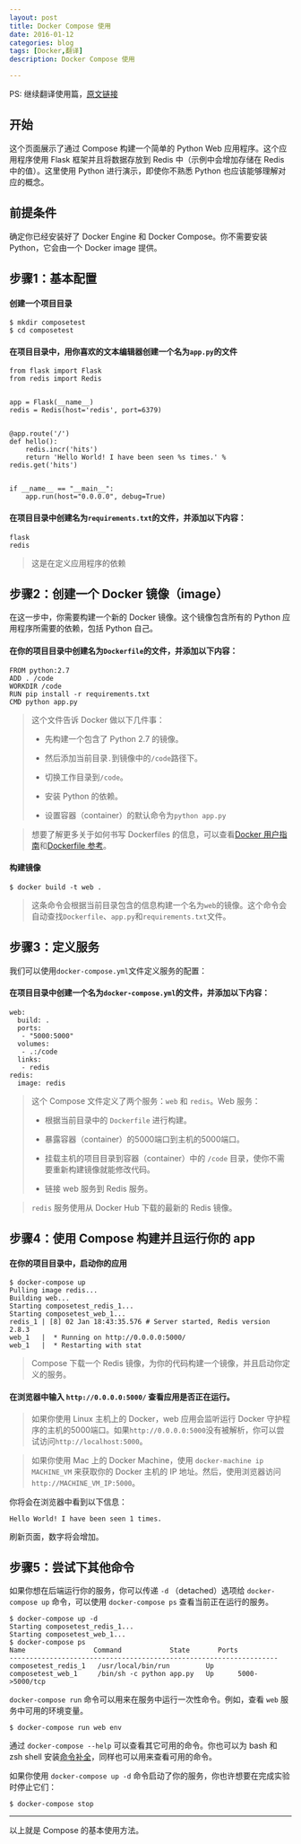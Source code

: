 ```yaml
---
layout: post
title: Docker Compose 使用
date: 2016-01-12
categories: blog
tags: [Docker,翻译]
description: Docker Compose 使用

---
```


PS: 继续翻译使用篇，[原文链接](https://docs.docker.com/compose/gettingstarted/)

## 开始

这个页面展示了通过 Compose 构建一个简单的 Python Web 应用程序。这个应用程序使用 Flask 框架并且将数据存放到 Redis 中（示例中会增加存储在 Redis 中的值）。这里使用 Python 进行演示，即使你不熟悉 Python 也应该能够理解对应的概念。

## 前提条件

确定你已经安装好了 Docker Engine 和 Docker Compose。你不需要安装 Python，它会由一个 Docker image 提供。

## 步骤1：基本配置

#### 创建一个项目目录

    $ mkdir composetest
    $ cd composetest

#### 在项目目录中，用你喜欢的文本编辑器创建一个名为```app.py```的文件

    from flask import Flask
    from redis import Redis
    
    
    app = Flask(__name__)
    redis = Redis(host='redis', port=6379)
    
    
    @app.route('/')
    def hello():
        redis.incr('hits')
        return 'Hello World! I have been seen %s times.' % redis.get('hits')
    
    
    if __name__ == "__main__":
        app.run(host="0.0.0.0", debug=True)

#### 在项目目录中创建名为```requirements.txt```的文件，并添加以下内容：

    flask
    redis

> 这是在定义应用程序的依赖

## 步骤2：创建一个 Docker 镜像（image）

在这一步中，你需要构建一个新的 Docker 镜像。这个镜像包含所有的 Python 应用程序所需要的依赖，包括 Python 自己。

#### 在你的项目目录中创建名为```Dockerfile```的文件，并添加以下内容：

    FROM python:2.7
    ADD . /code
    WORKDIR /code
    RUN pip install -r requirements.txt
    CMD python app.py

> 这个文件告诉 Docker 做以下几件事：
>
> * 先构建一个包含了 Python 2.7 的镜像。
>
> * 然后添加当前目录```.```到镜像中的```/code```路径下。
>
> * 切换工作目录到```/code```。
>
> * 安装 Python 的依赖。
>
> * 设置容器（container）的默认命令为```python app.py```

> 想要了解更多关于如何书写 Dockerfiles 的信息，可以查看[Docker 用户指南](https://docs.docker.com/engine/userguide/dockerimages/#building-an-image-from-a-dockerfile)和[Dockerfile 参考](https://docs.docker.com/engine/reference/builder/)。 

#### 构建镜像

    $ docker build -t web .

> 这条命令会根据当前目录包含的信息构建一个名为```web```的镜像。这个命令会自动查找```Dockerfile```、```app.py```和```requirements.txt```文件。

## 步骤3：定义服务

我们可以使用```docker-compose.yml```文件定义服务的配置：

#### 在项目目录中创建一个名为```docker-compose.yml```的文件，并添加以下内容：

    web:
      build: .
      ports:
       - "5000:5000"
      volumes:
       - .:/code
      links:
       - redis
    redis:
      image: redis

> 这个 Compose 文件定义了两个服务：```web``` 和 ```redis```。Web 服务：
>
> * 根据当前目录中的 ```Dockerfile``` 进行构建。
>
> * 暴露容器（container）的5000端口到主机的5000端口。
>
> * 挂载主机的项目目录到容器（container）中的 ```/code``` 目录，使你不需要重新构建镜像就能修改代码。
>
> * 链接 web 服务到 Redis 服务。

> ```redis``` 服务使用从 Docker Hub 下载的最新的 Redis 镜像。

## 步骤4：使用 Compose 构建并且运行你的 app

#### 在你的项目目录中，启动你的应用

    $ docker-compose up
    Pulling image redis...
    Building web...
    Starting composetest_redis_1...
    Starting composetest_web_1...
    redis_1 | [8] 02 Jan 18:43:35.576 # Server started, Redis version 2.8.3
    web_1   |  * Running on http://0.0.0.0:5000/
    web_1   |  * Restarting with stat

> Compose 下载一个 Redis 镜像，为你的代码构建一个镜像，并且启动你定义的服务。

#### 在浏览器中输入 ```http://0.0.0.0:5000/``` 查看应用是否正在运行。

> 如果你使用 Linux 主机上的 Docker，web 应用会监听运行 Docker 守护程序的主机的5000端口。如果```http://0.0.0.0:5000```没有被解析，你可以尝试访问```http://localhost:5000```。

> 如果你使用 Mac 上的 Docker Machine，使用 ```docker-machine ip MACHINE_VM``` 来获取你的 Docker 主机的 IP 地址。然后，使用浏览器访问 ```http://MACHINE_VM_IP:5000```。

你将会在浏览器中看到以下信息：

    Hello World! I have been seen 1 times.

刷新页面，数字将会增加。

## 步骤5：尝试下其他命令

如果你想在后端运行你的服务，你可以传递 ```-d``` （detached）选项给 ```docker-compose up``` 命令，可以使用 ```docker-compose ps``` 查看当前正在运行的服务。

    $ docker-compose up -d
    Starting composetest_redis_1...
    Starting composetest_web_1...
    $ docker-compose ps
    Name                 Command            State       Ports
    -------------------------------------------------------------------
    composetest_redis_1   /usr/local/bin/run         Up
    composetest_web_1     /bin/sh -c python app.py   Up      5000->5000/tcp

```docker-compose run``` 命令可以用来在服务中运行一次性命令。例如，查看 ```web``` 服务中可用的环境变量。

    $ docker-compose run web env

通过 ```docker-compose --help``` 可以查看其它可用的命令。你也可以为 bash 和 zsh shell 安装[命令补全](https://docs.docker.com/compose/completion/)，同样也可以用来查看可用的命令。

如果你使用 ```docker-compose up -d``` 命令启动了你的服务，你也许想要在完成实验时停止它们：

    $ docker-compose stop

***

以上就是 Compose 的基本使用方法。
